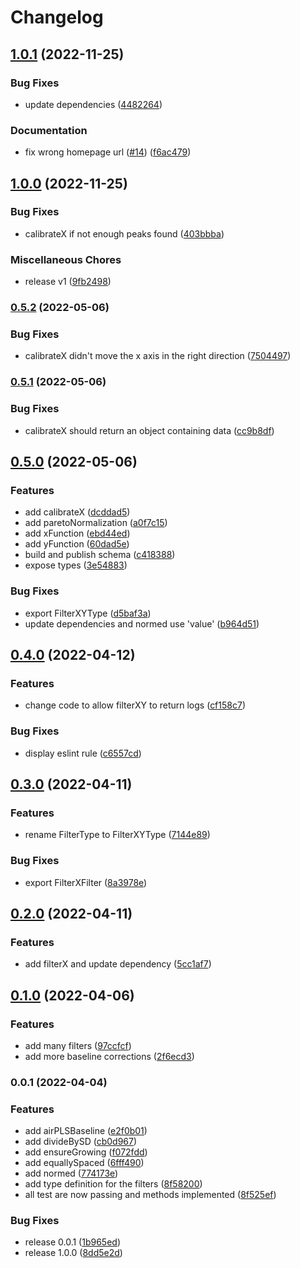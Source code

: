 # Changelog

## [1.0.1](https://github.com/mljs/signal-processing/compare/v1.0.0...v1.0.1) (2022-11-25)


### Bug Fixes

* update dependencies ([4482264](https://github.com/mljs/signal-processing/commit/4482264acec13d100b48b8db320b8a73ef3aa846))


### Documentation

* fix wrong homepage url ([#14](https://github.com/mljs/signal-processing/issues/14)) ([f6ac479](https://github.com/mljs/signal-processing/commit/f6ac479465e3f9c4d96ee1eb3f388067563ddf51))

## [1.0.0](https://github.com/mljs/signal-processing/compare/v0.5.2...v1.0.0) (2022-11-25)


### Bug Fixes

* calibrateX if not enough peaks found ([403bbba](https://github.com/mljs/signal-processing/commit/403bbba2445e5a7eb9155785591ac2e999d4ec8e))


### Miscellaneous Chores

* release v1 ([9fb2498](https://github.com/mljs/signal-processing/commit/9fb249883f526a8ae0171d2eb0c8bbcd479a3aa1))

### [0.5.2](https://github.com/mljs/signal-processing/compare/v0.5.1...v0.5.2) (2022-05-06)


### Bug Fixes

* calibrateX didn't move the x axis in the right direction ([7504497](https://github.com/mljs/signal-processing/commit/7504497ae653da1022f7e0b9f752e6d41b4e59c7))

### [0.5.1](https://github.com/mljs/signal-processing/compare/v0.5.0...v0.5.1) (2022-05-06)


### Bug Fixes

* calibrateX should return an object containing data ([cc9b8df](https://github.com/mljs/signal-processing/commit/cc9b8df168edc6ed3849b813c9d98009a1d2a996))

## [0.5.0](https://github.com/mljs/signal-processing/compare/v0.4.0...v0.5.0) (2022-05-06)


### Features

* add calibrateX ([dcddad5](https://github.com/mljs/signal-processing/commit/dcddad586782459272a5bba1389ffdeca7c1b961))
* add paretoNormalization ([a0f7c15](https://github.com/mljs/signal-processing/commit/a0f7c156cf1902bbece19f1a6e7d94a28c8b8c4f))
* add xFunction ([ebd44ed](https://github.com/mljs/signal-processing/commit/ebd44ed3e680772c26f86efb5bdb431bd7d76f4c))
* add yFunction ([60dad5e](https://github.com/mljs/signal-processing/commit/60dad5e098e16c81c19b7e29e279053be2d92147))
* build and publish schema ([c418388](https://github.com/mljs/signal-processing/commit/c4183887ba5bf072f5401c69f6c5fd444950efb2))
* expose types ([3e54883](https://github.com/mljs/signal-processing/commit/3e54883d04beb48e0dd0c34ca97a9ecc318a3b08))


### Bug Fixes

* export FilterXYType ([d5baf3a](https://github.com/mljs/signal-processing/commit/d5baf3a7a6d94884b53497100b852bb02b6076f8))
* update dependencies and normed use 'value' ([b964d51](https://github.com/mljs/signal-processing/commit/b964d51b36d31f17c64796350b338cb9aea9f911))

## [0.4.0](https://github.com/mljs/signal-processing/compare/v0.3.0...v0.4.0) (2022-04-12)


### Features

* change code to allow filterXY to return logs ([cf158c7](https://github.com/mljs/signal-processing/commit/cf158c702c459254818f331362b671abd1a9b34d))


### Bug Fixes

* display eslint rule ([c6557cd](https://github.com/mljs/signal-processing/commit/c6557cd464af45d2a3300e40b0fd3139724ae094))

## [0.3.0](https://github.com/mljs/signal-processing/compare/v0.2.0...v0.3.0) (2022-04-11)


### Features

* rename FilterType to FilterXYType ([7144e89](https://github.com/mljs/signal-processing/commit/7144e89e2102ed4b5a636a4a90617640964b4a62))


### Bug Fixes

* export FilterXFilter ([8a3978e](https://github.com/mljs/signal-processing/commit/8a3978e67b7575c2cd1c0cf70fb59c6c57b5e7d6))

## [0.2.0](https://github.com/mljs/signal-processing/compare/v0.1.0...v0.2.0) (2022-04-11)


### Features

* add filterX and update dependency ([5cc1af7](https://github.com/mljs/signal-processing/commit/5cc1af7d761ebe535e0fbad353b91c5f4ceee1a3))

## [0.1.0](https://github.com/mljs/signal-processing/compare/v0.0.1...v0.1.0) (2022-04-06)


### Features

* add many filters ([97ccfcf](https://github.com/mljs/signal-processing/commit/97ccfcffbbcbf36a6b215e47762a11613ac77bc9))
* add more baseline corrections ([2f6ecd3](https://github.com/mljs/signal-processing/commit/2f6ecd309762a77442e800b33c12af39176833ab))

### 0.0.1 (2022-04-04)


### Features

* add airPLSBaseline ([e2f0b01](https://github.com/mljs/signal-processing/commit/e2f0b01b154995404bb1700014f4ffef143ce4bd))
* add divideBySD ([cb0d967](https://github.com/mljs/signal-processing/commit/cb0d967d907f864e68fbc2ce3983275a57003180))
* add ensureGrowing ([f072fdd](https://github.com/mljs/signal-processing/commit/f072fdd0907ace42cdc7652d8f40978f373261ca))
* add equallySpaced ([6fff490](https://github.com/mljs/signal-processing/commit/6fff490aa4ee2ea0bec4aec68c0d79e11efb8cab))
* add normed ([774173e](https://github.com/mljs/signal-processing/commit/774173e9a0751d7fca2ee398afca77e914b73af5))
* add type definition for the filters ([8f58200](https://github.com/mljs/signal-processing/commit/8f58200034195b79113d2d67a5f5802e7457992b))
* all test are now passing and methods implemented ([8f525ef](https://github.com/mljs/signal-processing/commit/8f525ef9cd5f548b8b5cd14ae06b6877a0e9ff21))


### Bug Fixes

* release 0.0.1 ([1b965ed](https://github.com/mljs/signal-processing/commit/1b965ed872b96424a8a61c0dcb833e4723bfbac2))
* release 1.0.0 ([8dd5e2d](https://github.com/mljs/signal-processing/commit/8dd5e2d3e7706d7091a3e0bb85bd8c0b24b9935f))
